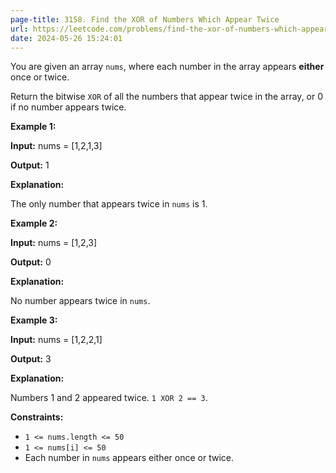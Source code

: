 ```yaml
---
page-title: 3158. Find the XOR of Numbers Which Appear Twice
url: https://leetcode.com/problems/find-the-xor-of-numbers-which-appear-twice/description/
date: 2024-05-26 15:24:01
---
```

You are given an array `nums`, where each number in the array appears **either** once or twice.

Return the bitwise `XOR` of all the numbers that appear twice in the array, or 0 if no number appears twice.

**Example 1:**

**Input:** nums = \[1,2,1,3\]

**Output:** 1

**Explanation:**

The only number that appears twice in `nums` is 1.

**Example 2:**

**Input:** nums = \[1,2,3\]

**Output:** 0

**Explanation:**

No number appears twice in `nums`.

**Example 3:**

**Input:** nums = \[1,2,2,1\]

**Output:** 3

**Explanation:**

Numbers 1 and 2 appeared twice. `1 XOR 2 == 3`.

**Constraints:**

-   `1 <= nums.length <= 50`
-   `1 <= nums[i] <= 50`
-   Each number in `nums` appears either once or twice.